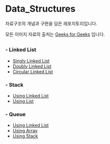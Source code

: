 # Data_Structures
자료구조의 개념과 구현을 담은 레포지토리입니다.

모든 이미지 자료의 출처는 [Geeks for Geeks](https://www.geeksforgeeks.org) 입니다.


##

### - Linked List
* [Singly Linked List](https://github.com/toutelajourn6e/Data_Structures-Algorithms/tree/master/Data%20Structures/Linked%20List/Singly%20Linked%20List)
* [Doubly Linked List](https://github.com/toutelajourn6e/Data_Structures-Algorithms/tree/master/Data%20Structures/Linked%20List/Doubly%20Linked%20List)
* [Circular Linked List](https://github.com/toutelajourn6e/Data_Structures-Algorithms/tree/master/Data%20Structures/Linked%20List/Circular%20Linked%20List)

### - Stack
* [Using Linked List](https://github.com/toutelajourn6e/Data_Structures-Algorithms/tree/master/Data%20Structures/Stack)
* [Using List](https://github.com/toutelajourn6e/Data_Structures-Algorithms/tree/master/Data%20Structures/Stack)

### - Queue
* [Using Linked List](https://github.com/toutelajourn6e/Data_Structures-Algorithms/tree/master/Data%20Structures/Queue/Using%20Linked%20List)
* [Using Array](https://github.com/toutelajourn6e/Data_Structures/tree/master/Data%20Structures/Queue/Using%20Array)
* [Using Stack](https://github.com/toutelajourn6e/Data_Structures-Algorithms/tree/master/Data%20Structures/Queue/Using%20Stack)
